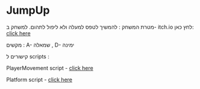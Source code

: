 # JumpUp


מטרת המשחק : להמשיך לטפס למעלה ולא ליפול לתהום.   למשחק ב- itch.io לחץ כאן: [click here](https://m-h-a.itch.io/jumpup)

מקשים : A- שמאלה , D- ימינה

קישורים ל scripts :

PlayerMovement script - [click here](Assets/Scripts/PlayerMovement.cs)

Platform script - [click here](Assets/Scripts/Platform.cs)
